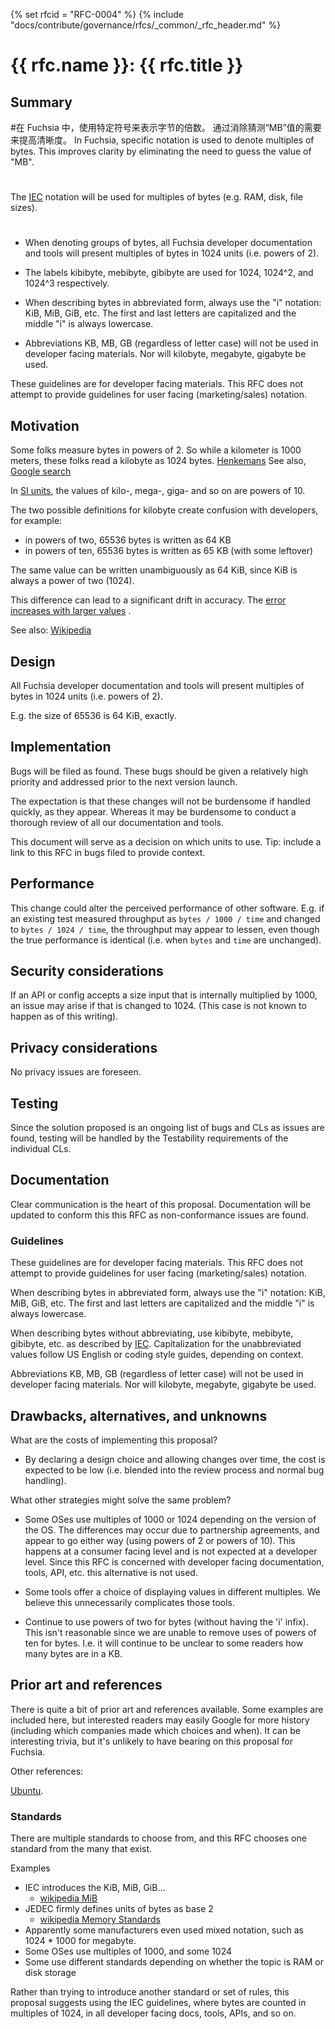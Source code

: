 {% set rfcid = "RFC-0004" %}
{% include "docs/contribute/governance/rfcs/_common/_rfc_header.md" %}
# {{ rfc.name }}: {{ rfc.title }}
<!-- SET the `rfcid` VAR ABOVE. DO NOT EDIT ANYTHING ELSE ABOVE THIS LINE. -->

## Summary
#在 Fuchsia 中，使用特定符号来表示字节的倍数。 通过消除猜测“MB”值的需要来提高清晰度。
In Fuchsia, specific notation is used to denote multiples of bytes. This
improves clarity by eliminating the need to guess the value of "MB".

#
The [IEC](https://en.wikipedia.org/wiki/Kibibyte) notation will be used for
multiples of bytes (e.g. RAM, disk, file sizes).

#
- When denoting groups of bytes, all Fuchsia developer documentation and
  tools will present multiples of bytes in 1024 units (i.e. powers of 2).
  
- The labels kibibyte, mebibyte, gibibyte are used for 1024, 1024^2, and 1024^3
  respectively.
- When describing bytes in abbreviated form, always use the "i" notation: KiB,
  MiB, GiB, etc. The first and last letters are capitalized and the middle "i"
  is always lowercase.
- Abbreviations KB, MB, GB (regardless of letter case) will not be used in
  developer facing materials. Nor will kilobyte, megabyte, gigabyte be used.

These guidelines are for developer facing materials. This RFC does not attempt
to provide guidelines for user facing (marketing/sales) notation.

## Motivation

Some folks measure bytes in powers of 2. So while a kilometer is 1000 meters,
these folks read a kilobyte as 1024 bytes.
[Henkemans](https://www.google.com/books/edition/C++_Programming_for_the_Absolute_Beginne/ea2SOugw6g8C?hl=en&gbpv=1&pg=PP56)
See also,
[Google search](https://www.google.com/search?tbm=bks&q=kilobyte+is+1024+bytes)

In [SI units](https://en.wikipedia.org/wiki/International_System_of_Units), the
values of kilo-, mega-, giga- and so on are powers of 10.

The two possible definitions for kilobyte create confusion with developers,
for example:

- in powers of two, 65536 bytes is written as 64 KB
- in powers of ten, 65536 bytes is written as 65 KB (with some leftover)

The same value can be written unambiguously as 64 KiB, since KiB is always a
power of two (1024).

This difference can lead to a significant drift in accuracy. The
[error increases with larger values](https://en.wikipedia.org/wiki/Byte#/media/File:Binaryvdecimal.svg)
.

See also:
[Wikipedia](https://en.wikipedia.org/wiki/Kilobyte#Base_2_)

## Design

All Fuchsia developer documentation and tools will present multiples of bytes in
1024 units (i.e. powers of 2).

E.g. the size of 65536 is 64 KiB, exactly.

## Implementation

Bugs will be filed as found. These bugs should be given a relatively high
priority and addressed prior to the next version launch.

The expectation is that these changes will not be burdensome if handled quickly,
as they appear. Whereas it may be burdensome to conduct a thorough review of all
our documentation and tools.

This document will serve as a decision on which units to use. Tip: include a
link to this RFC in bugs filed to provide context.

## Performance

This change could alter the perceived performance of other software. E.g. if an
existing test measured throughput as `bytes / 1000 / time` and changed to
`bytes / 1024 / time`, the throughput may appear to lessen, even though the true
performance is identical (i.e. when `bytes` and `time` are unchanged).

## Security considerations

If an API or config accepts a size input that is internally multiplied by 1000,
an issue may arise if that is changed to 1024. (This case is not known to
happen as of this writing).

## Privacy considerations

No privacy issues are foreseen.

## Testing

Since the solution proposed is an ongoing list of bugs and CLs as issues are
found, testing will be handled by the Testability requirements of the individual
CLs.

## Documentation

Clear communication is the heart of this proposal. Documentation will be updated
to conform this this RFC as non-conformance issues are found.

### Guidelines

These guidelines are for developer facing materials. This RFC does not attempt
to provide guidelines for user facing (marketing/sales) notation.

When describing bytes in abbreviated form, always use the "i" notation: KiB,
MiB, GiB, etc. The first and last letters are capitalized and the middle "i" is
always lowercase.

When describing bytes without abbreviating, use kibibyte, mebibyte, gibibyte,
etc. as described by [IEC](https://en.wikipedia.org/wiki/Kibibyte).
Capitalization for the unabbreviated values follow US English or coding
style guides, depending on context.

Abbreviations KB, MB, GB (regardless of letter case) will not be used in
developer facing materials. Nor will kilobyte, megabyte, gigabyte be used.

## Drawbacks, alternatives, and unknowns

What are the costs of implementing this proposal?

- By declaring a design choice and allowing changes over time, the cost is
  expected to be low (i.e. blended into the review process and normal bug
  handling).

What other strategies might solve the same problem?

- Some OSes use multiples of 1000 or 1024 depending on the version of the OS.
  The differences may occur due to partnership agreements, and appear to go
  either way (using powers of 2 or powers of 10). This happens at a consumer
  facing level and is not expected at a developer level. Since this RFC is
  concerned with developer facing documentation, tools, API, etc. this
  alternative is not used.

- Some tools offer a choice of displaying values in different multiples. We
  believe this unnecessarily complicates those tools.

- Continue to use powers of two for bytes (without having the 'i' infix). This
  isn't reasonable since we are unable to remove uses of powers of ten for
  bytes. I.e. it will continue to be unclear to some readers how many bytes are
  in a KB.

## Prior art and references

There is quite a bit of prior art and references available. Some examples are
included here, but interested readers may easily Google for more history
(including which companies made which choices and when). It can be interesting
trivia, but it's unlikely to have bearing on this proposal for Fuchsia.


Other references:

[Ubuntu](https://wiki.ubuntu.com/UnitsPolicy#References).

### Standards

There are multiple standards to choose from, and this RFC chooses one standard
from the many that exist.

Examples

-  IEC introduces the KiB, MiB, GiB...
    - [wikipedia MiB](https://en.wikipedia.org/wiki/Mebibyte)
-  JEDEC firmly defines units of bytes as base 2
    - [wikipedia Memory Standards](https://en.wikipedia.org/wiki/JEDEC_memory_standards)
- Apparently some manufacturers even used mixed notation, such as 1024 * 1000
  for megabyte.
- Some OSes use multiples of 1000, and some 1024
- Some use different standards depending on whether the topic is RAM or disk
  storage

Rather than trying to introduce another standard or set of rules, this proposal
suggests using the IEC guidelines, where bytes are counted in multiples
of 1024, in all developer facing docs, tools, APIs, and so on.

